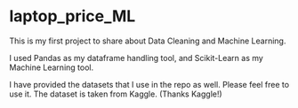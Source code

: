 # laptop_price_ML
This is my first project to share about Data Cleaning and Machine Learning.

I used Pandas as my dataframe handling tool,
and Scikit-Learn as my Machine Learning tool.

I have provided the datasets that I use in the repo as well. Please feel free to use it.
The dataset is taken from Kaggle. (Thanks Kaggle!)
